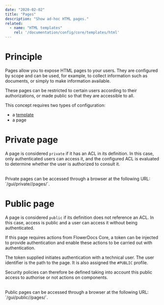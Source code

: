 ```yaml
---
date: "2020-02-02"
title: "Pages"
description: "Show ad-hoc HTML pages."
related:
  - name: "HTML templates"
    rel: '/documentation/config/core/templates/html'
---
```


# Principle

Pages allow you to expose HTML pages to your users. They are configured by scope and can be used, for example, to collect information such as documents, or simply to make information available.

These pages can be restricted to certain users according to their authorizations, or made public so that they are accessible to all.

This concept requires two types of configuration: 

* a [template](broken-link.md)
* a page

# Private page

A page is considered `private` if it has an ACL in its definition. 
In this case, only authenticated users can access it, and the configured ACL is evaluated to determine whether the user is authorized to consult it.

<br/>
Private pages can be accessed through a browser at the following URL: `/gui/private/<scope>/pages/<page>`.

# Public page

A page is considered `public` if its definition does not reference an ACL.
In this case, access is public and a user can access it without being authenticated.

If this page requires actions from FlowerDocs Core, a token can be injected to provide authentication and enable these actions to be carried out with authentication.

The token supplied initiates authentication with a technical user. The user identifier is the path to the page. It is also assigned the `#PUBLIC` profile.

Security policies can therefore be defined taking into account this public access to authorise or not actions on components.

<br/>
Public pages can be accessed through a browser at the following URL: `/gui/public/<scope>/pages/<page>`.
